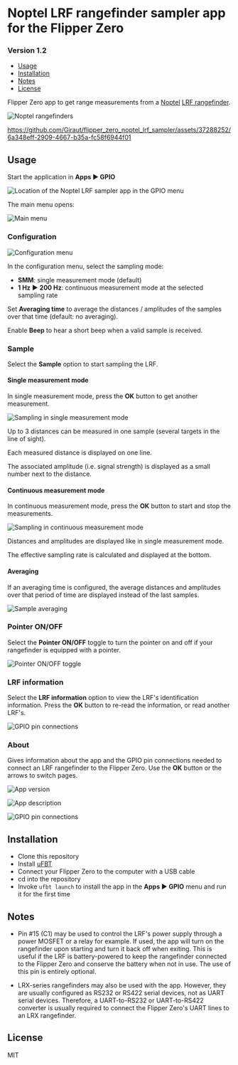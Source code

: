 # Noptel LRF rangefinder sampler app for the Flipper Zero
### Version 1.2

* [Usage](#Usage)
* [Installation](#Installation)
* [Notes](#Notes)
* [License](#License)

Flipper Zero app to get range measurements from a [Noptel](https://noptel.fi/) [LRF rangefinder](https://noptel.fi/rangefinderhome).

![Noptel rangefinders](screenshots/lrf.png)

https://github.com/Giraut/flipper_zero_noptel_lrf_sampler/assets/37288252/6a348eff-2909-4667-b35a-fc58f6944f01



## Usage

Start the application in **Apps ▶ GPIO**

![Location of the Noptel LRF sampler app in the GPIO menu](screenshots/10-gpio_menu.png)

The main menu opens:

![Main menu](screenshots/09-main_menu.png)


### Configuration

![Configuration menu](screenshots/08-configuration_menu.png)

In the configuration menu, select the sampling mode:

- **SMM**: single measurement mode (default)
- **1 Hz** ▶ **200 Hz**: continuous measurement mode at the selected sampling rate

Set **Averaging time** to average the distances / amplitudes of the samples over that time (default: no averaging).

Enable **Beep** to hear a short beep when a valid sample is received.

### Sample

Select the **Sample** option to start sampling the LRF.

#### Single measurement mode

In single measurement mode, press the **OK** button to get another measurement.

![Sampling in single measurement mode](screenshots/02-sample_smm.png)

Up to 3 distances can be measured in one sample (several targets in the line of sight).

Each measured distance is displayed on one line.

The associated amplitude (i.e. signal strength) is displayed as a small number next to the distance.

#### Continuous measurement mode

In continuous measurement mode, press the **OK** button to start and stop the measurements.

![Sampling in continuous measurement mode](screenshots/01-sample_cmm.png)

Distances and amplitudes are displayed like in single measurement mode.

The effective sampling rate is calculated and displayed at the bottom.

#### Averaging

If an averaging time is configured, the average distances and amplitudes over that period of time are displayed instead of the last samples.

![Sample averaging](screenshots/00-sample_averaging.png)


### Pointer ON/OFF

Select the **Pointer ON/OFF** toggle to turn the pointer on and off if your rangefinder is equipped with a pointer.

![Pointer ON/OFF toggle](screenshots/07-pointer_on_off_toggle.png)

### LRF information

Select the **LRF information** option to view the LRF's identification information. Press the **OK** button to re-read the information, or read another LRF's.

![GPIO pin connections](screenshots/03-lrf_information.png)

### About

Gives information about the app and the GPIO pin connections needed to connect an LRF rangefinder to the Flipper Zero. Use the **OK** button or the arrows to switch pages.

![App version](screenshots/04-splash_version.png)

![App description](screenshots/05-app_description.png)

![GPIO pin connections](screenshots/06-gpio_pin_connections.png)



## Installation

- Clone this repository
- Install [uFBT](https://github.com/flipperdevices/flipperzero-ufbt)
- Connect your Flipper Zero to the computer with a USB cable
- cd into the repository
- Invoke `ufbt launch` to install the app in the **Apps ▶ GPIO** menu and run it for the first time



## Notes

- Pin #15 (C1) may be used to control the LRF's power supply through a power MOSFET or a relay for example. If used, the app will turn on the rangefinder upon starting and turn it back off when exiting. This is useful if the LRF is battery-powered to keep the rangefinder connected to the Flipper Zero and conserve the battery when not in use. The use of this pin is entirely optional.

- LRX-series rangefinders may also be used with the app. However, they are usually configured as RS232 or RS422 serial devices, not as UART serial devices. Therefore, a UART-to-RS232 or UART-to-RS422 converter is usually required to connect the Flipper Zero's UART lines to an LRX rangefinder.



## License

MIT
